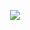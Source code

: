 <p align="center">
  <!-- Typing SVG by Getintorj - https://github.com/getintorj/readme-typing-svg -->
  <a href="https://github.com/binars-software-house/binars-software-house">
    <img src="https://readme-typing-svg.demolab.com/?lines=Welcome%20to%20Binars%20Software%20house&center=true&width=440&height=45&color=20C20E&vCenter=true&pause=1000&size=22" /></a>
</p>

<!--
**binars-software-house/binars-software-house** is a ✨ _special_ ✨ repository because its `README.md` (this file) appears on your GitHub profile.

Here are some ideas to get you started:

- 🔭 I’m currently working on ...
- 🌱 I’m currently learning ...
- 👯 I’m looking to collaborate on ...
- 🤔 I’m looking for help with ...
- 💬 Ask me about ...
- 📫 How to reach me: ...
- 😄 Pronouns: ...
- ⚡ Fun fact: ...
-->
